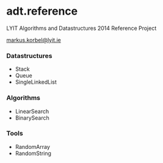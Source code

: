 # adt.reference
LYIT Algorithms and Datastructures 2014 Reference Project

markus.korbel@lyit.ie

### Datastructures
* Stack
* Queue
* SingleLinkedList
	
### Algorithms
* LinearSearch
* BinarySearch
	
### Tools
* RandomArray
* RandomString
